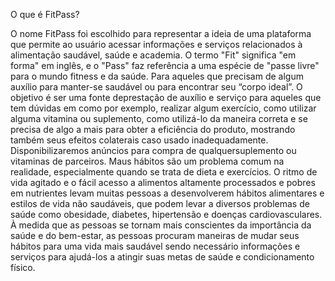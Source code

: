 O que é FitPass?

O nome FitPass foi escolhido para representar a ideia de uma plataforma que permite ao 
usuário acessar informações e serviços relacionados à alimentação saudável, saúde e academia.
O termo "Fit" significa "em forma" em inglês, e o "Pass" faz referência a uma espécie de "passe 
livre" para o mundo fitness e da saúde.
Para aqueles que precisam de algum auxílio para manter-se saudável ou para encontrar 
seu “corpo ideal”. O objetivo é ser uma fonte deprestação de auxílio e serviço para aqueles que 
tem dúvidas em como por exemplo, realizar algum exercício, como utilizar alguma vitamina ou 
suplemento, como utilizá-lo da maneira correta e se precisa de algo a mais para obter a 
eficiência do produto, mostrando também seus efeitos colaterais caso usado inadequadamente.
Disponibilizaremos anúncios para compra de qualquersuplemento ou vitaminas de parceiros.
Maus hábitos são um problema comum na realidade, especialmente quando se trata de 
dieta e exercícios. O ritmo de vida agitado e o fácil acesso a alimentos altamente processados e
pobres em nutrientes levam muitas pessoas a desenvolverem hábitos alimentares e estilos de 
vida não saudáveis, que podem levar a diversos problemas de saúde como obesidade, diabetes, 
hipertensão e doenças cardiovasculares.
À medida que as pessoas se tornam mais conscientes da importância da saúde e do bem-estar, 
as pessoas procuram maneiras de mudar seus hábitos para uma vida mais saudável sendo 
necessário informações e serviços para ajudá-los a atingir suas metas de saúde e 
condicionamento físico.
